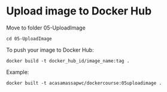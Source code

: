 # Upload image to Docker Hub

Move to folder 05-UploadImage

`cd 05-UploadImage`

To push your image to Docker Hub:

`docker build -t docker_hub_id/image_name:tag .`

Example:

`docker built -t acasamassapwc/dockercourse:05uploadimage .`



